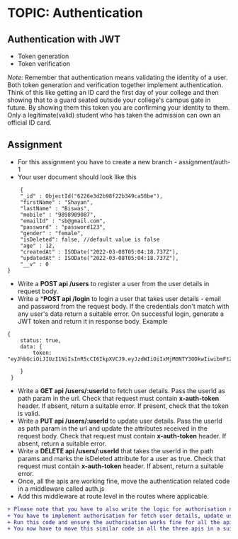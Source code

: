# TOPIC: Authentication

## Authentication with JWT
- Token generation
- Token verification

*Note:* Remember that authentication means validating the identity of a user. Both token generation and verification together implement authentication. 
Think of this like getting an ID card the first day of your college and then showing that to a guard seated outside your college's campus gate in future. By showing them this token you are confirming your identity to them. Only a legitimate(valid) student who has taken the admission can own an official ID card.

## Assignment
- For this assignment you have to create a new branch - assignment/auth-1
- Your user document should look like this
```
 	{
    "_id" : ObjectId("6226e3d2b98f22b349ca58be"),
    "firstName" : "Shayan",
    "lastName" : "Biswas",
    "mobile" : "9898909087",
    "emailId" : "sb@gmail.com",
    "password" : "password123",
    "gender" : "female",
	"isDeleted": false, //default value is false 
    "age" : 12,
    "createdAt" : ISODate("2022-03-08T05:04:18.737Z"),
    "updatedAt" : ISODate("2022-03-08T05:04:18.737Z"),
    "__v" : 0
}
```


- Write a **POST api /users** to register a user from the user details in request body. 
- Write a ***POST api /login** to login a user that takes user details - email and password from the request body. If the credentials don't match with any user's data return a suitable error.
On successful login, generate a JWT token and return it in response body. Example 
```
{
    status: true,
    data: {
        token: "eyJhbGciOiJIUzI1NiIsInR5cCI6IkpXVCJ9.eyJzdWIiOiIxMjM0NTY3ODkwIiwibmFtZSI6IkpvaG4gRG9lIiwiaWF0IjoxNTE2MjM5MDIyfQ.SflKxwRJSMeKKF2QT4fwpMeJf36POk6yJV_adQssw5c"

    }
 }
```
- Write a **GET api /users/:userId** to fetch user details. Pass the userId as path param in the url. Check that request must contain **x-auth-token** header. If absent, return a suitable error.
If present, check that the token is valid.
- Write a **PUT api /users/:userId** to update user details. Pass the userId as path param in the url and update the attributes received in the request body. Check that request must contain **x-auth-token** header. If absent, return a suitable error.
- Write a **DELETE api /users/:userId** that takes the userId in the path params and marks the isDeleted attribute for a user as true. Check that request must contain **x-auth-token** header. If absent, return a suitable error.
- Once, all the apis are working fine, move the authentication related code in a middleware called auth.js
- Add this middleware at route level in the routes where applicable.


```diff
+ Please note that you have to also write the logic for authorisation now so that a logged in user can modify or fetch ONLY their own data.
+ You have to implement authorisation for fetch user details, update user and delete user apis
+ Run this code and ensure the authorisation works fine for all the apis before following the next requirement
+ You now have to move this similar code in all the three apis in a suitable middleware

``` 